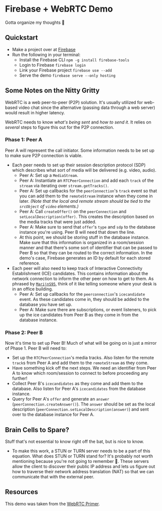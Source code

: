 # Firebase + WebRTC Demo
Gotta organize my thoughts 🤔


## Quickstart
- Make a project over at [Firebase](https://console.firebase.google.com/)
- Run the following in your terminal:
  - Install the Firebase CLI `npm -g install firebase-tools`
  - Login to Firebase `firebase login`
  - Link your Firebase project `firebase use --add`
  - Serve the demo `firebase serve --only hosting`

## Some Notes on the Nitty Gritty
WebRTC is a web peer-to-peer (P2P) solution. It's usually utilized for web-based video chat since the alternative (passing data through a web server) would result in higher latency.

WebRTC needs to know *what's being sent* and *how to send it*. It relies on *several* steps to figure this out for the P2P connection.
### Phase 1: Peer A
Peer A will represent the call initiator. Some information needs to be set up to make sure P2P connection is viable.
- Each peer needs to set up their session description protocol (SDP) which describes what sort of media will be delivered (e.g. video, audio).
    - Peer A: Set up a `MediaStream`.
    - Peer A: Instantiate an `RTCPeerConnection` and add each `track` of the `stream` via iterating over `stream.getTracks()`.
    - Peer A: Set up callbacks for the `peerConnection`'s `track` event so that you can add them to the `remoteStream` instance when they come in later. *(Note that the local and remote stream should be tied to the `srcObject` of `video` elements.)*
    - Peer A: Call `createOffer()` on the `peerConnection` and `setLocalDescription(offer)`. This creates the description based on the media tracks that were just added.
    - Peer A: Make sure to send that `offer`'s `type` and `sdp` to the database instance you're using. Peer B will need that down the line.
    - At this point, we should be storing stuff in the database instance. Make sure that this information is organized in a room/session manner and that there's some sort of identifier that can be passed to Peer B so that they can be routed to the correct information. In the demo's case, Firebase generates an ID by default for each stored reference.
- Each peer will also need to keep track of Interactive Connectivity Establishment (ICE) candidates. This contains information about the network connection to inform the other peer on how to get to them. As phrased by [`MarijnS95`](https://stackoverflow.com/questions/21069983/what-are-ice-candidates-and-how-do-the-peer-connection-choose-between-them), think of it like telling someone where your desk is in an office building.
    - Peer A: Set up callbacks for the `peerconnection`'s `icecandidate` event. As these candidates come in, they should be added to the database you have set up.
    - Peer A: Make sure there are subscriptions, or event listeners, to pick up the ice candidates from Peer B as they come in from the database instance.

### Phase 2: Peer B
Now it's time to set up Peer B! Much of what will be going on is just a mirror of Phase 1. Peer B will need to:
- Set up the `RTCPeerConnection`'s media tracks. Also listen for the remote `track`s from Peer A and add them to the `remoteStream` as they come.
- Have something kick off the next steps. We need an identifier from Peer A to know which room/session to connect to before proceeding any further!
- Collect Peer B's `icecandidates` as they come and add them to the database. Also listen for Peer A's `icecandidates` from the database instance.
- Query for Peer A's `offer` and generate an `answer` (`peerConnection.createAnswer()`). The `answer` should be set as the local description (`peerConnection.setLocalDescription(answer)`) and sent over to the database instance for Peer A.
    
## Brain Cells to Spare?
Stuff that's not essential to know right off the bat, but is nice to know.
- To make this work, a STUN or TURN server needs to be a part of this equation. What does STUN or TURN stand for? It's probably not worth mentioning because you're not going to remember 🤪. These servers allow the client to discover their public IP address and lets us figure out how to traverse their network address translation (NAT) so that we can communicate that with the external peer.

## Resources
This demo was taken from the [WebRTC Primer](https://webrtc.org/getting-started/firebase-rtc-codelab).